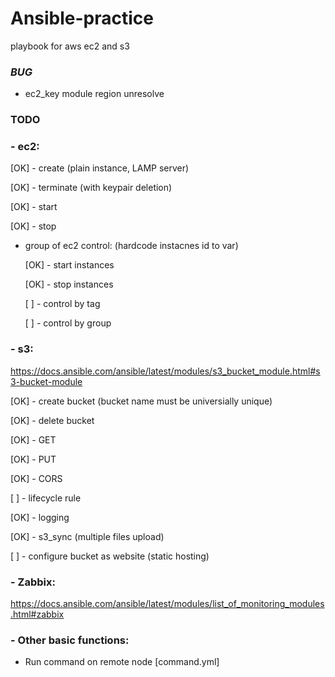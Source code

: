 # Ansible-practice

playbook for aws ec2 and s3

### <i>BUG</i>

- ec2_key module region unresolve

### TODO

### - ec2:

  [OK]  - create    (plain instance, LAMP server)

  [OK]  - terminate (with keypair deletion)

  [OK]  - start

  [OK]  - stop

  
- group of ec2 control: (hardcode instacnes id to var)
 
  [OK]  - start instances 
  
  [OK]  - stop instances
  
  [  ]  - control by tag
  
  [  ]  - control by group

### - s3:

  https://docs.ansible.com/ansible/latest/modules/s3_bucket_module.html#s3-bucket-module

  [OK]  - create bucket (bucket name must be universially unique)

  [OK]  - delete bucket
  
  [OK]  - GET
  
  [OK]  - PUT
  
  [OK]  - CORS
  
  [  ]  - lifecycle rule
  
  [OK]  - logging
  
  [OK]  - s3_sync (multiple files upload)
  
  [  ]  - configure bucket as website (static hosting)
  
### - Zabbix:

  https://docs.ansible.com/ansible/latest/modules/list_of_monitoring_modules.html#zabbix
  

### - Other basic functions:
  
  - Run command on remote node [command.yml]
